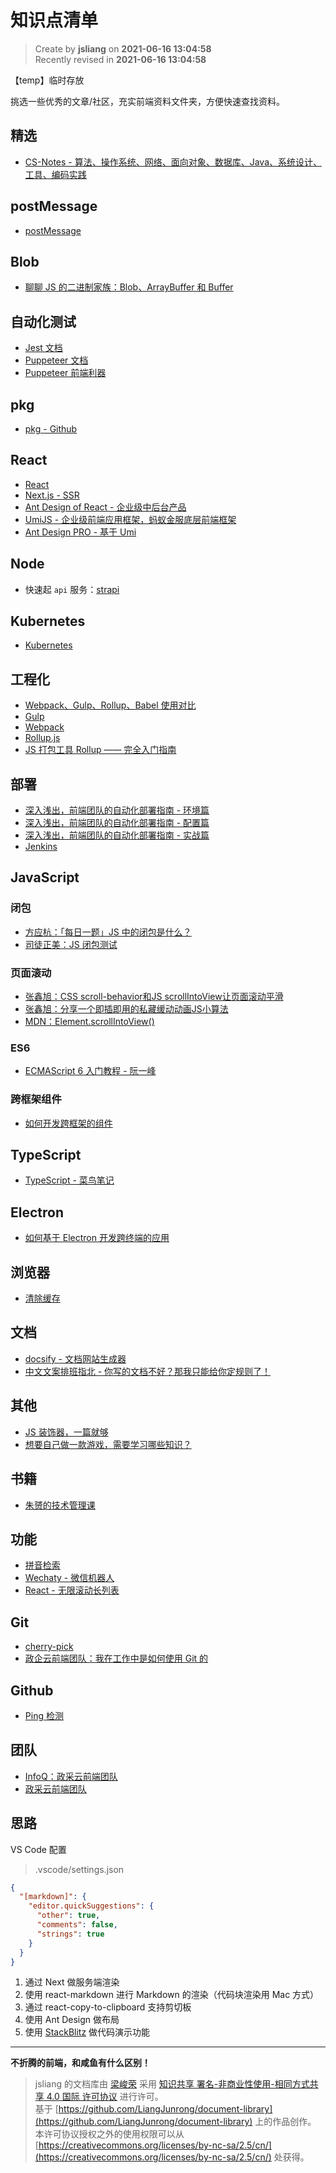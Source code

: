 知识点清单
===

> Create by **jsliang** on **2021-06-16 13:04:58**  
> Recently revised in **2021-06-16 13:04:58**

【temp】临时存放

挑选一些优秀的文章/社区，充实前端资料文件夹，方便快速查找资料。

## 精选

* [CS-Notes - 算法、操作系统、网络、面向对象、数据库、Java、系统设计、工具、编码实践](https://github.com/CyC2018/CS-Notes)

## postMessage

* [postMessage](https://developer.mozilla.org/zh-CN/docs/Web/API/Window/postMessage)

## Blob

* [聊聊 JS 的二进制家族：Blob、ArrayBuffer 和 Buffer](https://www.cnblogs.com/penghuwan/p/12053775.html)

## 自动化测试

* [Jest 文档](https://jestjs.io/zh-Hans/)
* [Puppeteer 文档](https://zhaoqize.github.io/puppeteer-api-zh_CN/)
* [Puppeteer 前端利器](https://www.cnblogs.com/mingme/p/14013325.html)

## pkg

* [pkg - Github](https://github.com/vercel/pkg)

## React

* [React](https://zh-hans.reactjs.org/docs/getting-started.html)
* [Next.js - SSR](https://nextjs-cn.com/learn/basics/create-nextjs-app)
* [Ant Design of React - 企业级中后台产品](https://ant.design/index-cn)
* [UmiJS - 企业级前端应用框架，蚂蚁金服底层前端框架](https://umijs.org/zh-CN/docs)
* [Ant Design PRO - 基于 Umi](https://beta-pro.ant.design/index-cn)

## Node

* 快速起 `api` 服务：[strapi](https://github.com/strapi/strapi) 

## Kubernetes

* [Kubernetes](https://www.redhat.com/zh/topics/containers/what-is-kubernetes)

## 工程化

* [Webpack、Gulp、Rollup、Babel 使用对比](https://segmentfault.com/a/1190000037638760)
* [Gulp](https://www.gulpjs.com.cn/)
* [Webpack](https://www.webpackjs.com/)
* [Rollup.js](https://www.rollupjs.com/)
* [JS 打包工具 Rollup —— 完全入门指南](https://segmentfault.com/a/1190000010628352)

## 部署

* [深入浅出，前端团队的自动化部署指南 - 环境篇](https://juejin.cn/post/6844904128431292424)
* [深入浅出，前端团队的自动化部署指南 - 配置篇](https://juejin.cn/post/6860749323181768717)
* [深入浅出，前端团队的自动化部署指南 - 实战篇](https://juejin.cn/post/6874034933505998855)
* [Jenkins](https://www.jenkins.io/zh/)

## JavaScript

### 闭包

* [方应杭：「每日一题」JS 中的闭包是什么？](https://zhuanlan.zhihu.com/p/22486908)
* [司徒正美：JS 闭包测试](https://www.cnblogs.com/rubylouvre/p/3345294.html)

### 页面滚动

* [张鑫旭：CSS scroll-behavior和JS scrollIntoView让页面滚动平滑](https://www.zhangxinxu.com/wordpress/2018/10/scroll-behavior-scrollintoview-%e5%b9%b3%e6%bb%91%e6%bb%9a%e5%8a%a8/)
* [张鑫旭：分享一个即插即用的私藏缓动动画JS小算法](https://www.zhangxinxu.com/wordpress/2017/01/share-a-animation-algorithm-js/)
* [MDN：Element.scrollIntoView()](https://developer.mozilla.org/zh-CN/docs/Web/API/Element/scrollIntoView)

### ES6

* [ECMAScript 6 入门教程 - 阮一峰](https://es6.ruanyifeng.com/)

### 跨框架组件

* [如何开发跨框架的组件](https://mp.weixin.qq.com/s/BehjH5xVXFWohQXFl3u-kQ)

## TypeScript

* [TypeScript - 菜鸟笔记](https://www.runoob.com/typescript/ts-tutorial.html)

## Electron

* [如何基于 Electron 开发跨终端的应用](https://mp.weixin.qq.com/s/qucl_k9pFCga1krHlNTSyQ)

## 浏览器

* [清除缓存](chrome://net-internals/#sockets)

## 文档

* [docsify - 文档网站生成器](https://docsify.js.org/#/zh-cn/)
* [中文文案排班指北 - 你写的文档不好？那我只能给你定规则了！](https://github.com/sparanoid/chinese-copywriting-guidelines/blob/master/README.zh-CN.md)

## 其他

* [JS 装饰器，一篇就够](https://juejin.cn/post/6844903649659846669)
* [想要自己做一款游戏，需要学习哪些知识？](https://www.zhihu.com/question/21031559)

## 书籍

* [朱赟的技术管理课](https://time.geekbang.org/column/article/780)

## 功能

* [拼音检索](https://github.com/xmflswood/pinyin-match/tree/master/src)
* [Wechaty - 微信机器人](https://wechaty.js.org/v/zh/)
* [React - 无限滚动长列表](https://segmentfault.com/a/1190000017233625)

## Git

* [cherry-pick](http://www.ruanyifeng.com/blog/2020/04/git-cherry-pick.html)
* [政企云前端团队：我在工作中是如何使用 Git 的](https://www.zoo.team/article/how-to-use-git)

## Github

* [Ping 检测](http://ping.chinaz.com/github.com)

## 团队

* [InfoQ：政采云前端团队](https://www.infoq.cn/profile/1C6FA7AC6ECF98/publish)
* [政采云前端团队](https://www.zoo.team/)

## 思路

VS Code 配置

> .vscode/settings.json

```json
{
  "[markdown]": {
    "editor.quickSuggestions": {
      "other": true,
      "comments": false,
      "strings": true
    }
  }
}
```

1. 通过 Next 做服务端渲染
2. 使用 react-markdown 进行 Markdown 的渲染（代码块渲染用 Mac 方式）
3. 通过 react-copy-to-clipboard 支持剪切板
4. 使用 Ant Design 做布局
5. 使用 [StackBlitz](https://stackblitz.com/) 做代码演示功能

---

**不折腾的前端，和咸鱼有什么区别！**

> jsliang 的文档库由 [梁峻荣](https://github.com/LiangJunrong) 采用 [知识共享 署名-非商业性使用-相同方式共享 4.0 国际 许可协议](http://creativecommons.org/licenses/by-nc-sa/4.0/) 进行许可。<br/>基于 [https://github.com/LiangJunrong/document-library](https://github.com/LiangJunrong/document-library) 上的作品创作。<br/>本许可协议授权之外的使用权限可以从 [https://creativecommons.org/licenses/by-nc-sa/2.5/cn/](https://creativecommons.org/licenses/by-nc-sa/2.5/cn/) 处获得。
